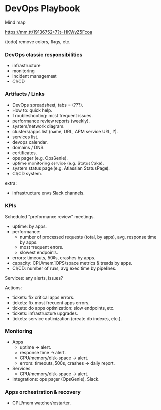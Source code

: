 # DevOps Playbook

Mind map

https://mm.tt/1913675247?t=HKWyZ5Fcoa

(todo) remove colors, flags, etc.

### DevOps classic responsibilities

- infrastructure
- monitoring
- incident management
- CI/CD

### Artifacts / Links

- DevOps spreadsheet, tabs = (???).
- How to: quick help.
- Troubleshooting: most frequent issues.
- performance review reports (weekly).
- system/network diagram.
- clusters/apps list  (name, URL, APM service URL, ?).
- services list.
- devops calendar.
- domains / DNS.
- certificates.
- ops pager (e.g. OpsGenie).
- uptime monitoring service (e.g. StatusCake).
- system status page (e.g. Atlassian StatusPage).
- CI/CD system.

extra:
- infrastructure envs Slack channels.

### KPIs

Scheduled "preformance review" meetings.

- uptime: by apps.
- performance:
    - number of processed requests (total, by apps), avg. response time by apps.
    - most frequent errors.
    - slowest endpoints.
- errors: timeouts, 500s, crashes by apps.
- capacity: CPU/mem/IOPS/space metrics & trends by apps.
- CI/CD: number of runs, avg exec time by pipelines.

Services: any alerts, issues?

Actions:
- tickets: fix critical apps errors.
- tickets: fix most frequent apps errors.
- tickets: do apps optimization: slow endpoints, etc.
- tickets: infrastructure upgrades.
- tickets: service optimization (create db indexes, etc.).

### Monitoring

- Apps
    - uptime -> alert.
    - response time -> alert.
    - CPU/memory/disk-space -> alert.
    - errors: timeouts, 500s, crashes -> daily report.
- Services
    - CPU/memory/disk-space -> alert.
- Integrations: ops pager (OpsGenie), Slack.

### Apps orchestration & recovery

- CPU/mem watcher/restarter.
